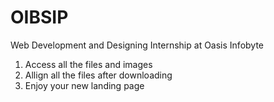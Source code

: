 # OIBSIP
Web Development and Designing Internship at Oasis Infobyte

1. Access all the files and images
2. Allign all the files after downloading
3. Enjoy your new landing page 
